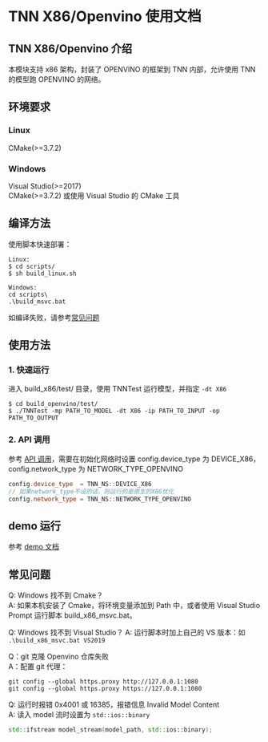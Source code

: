 # TNN X86/Openvino 使用文档
## TNN X86/Openvino 介绍
本模块支持 x86 架构，封装了 OPENVINO 的框架到 TNN 内部，允许使用 TNN 的模型跑 OPENVINO 的网络。

## 环境要求
### Linux
CMake(>=3.7.2)
### Windows
Visual Studio(>=2017) <br>
CMake(>=3.7.2) 或使用 Visual Studio 的 CMake 工具
## 编译方法
    
使用脚本快速部署：
```
Linux:
$ cd scripts/
$ sh build_linux.sh

Windows:
cd scripts\
.\build_msvc.bat
```  
如编译失败，请参考[常见问题](#常见问题)


<!-- ### 2. 手动编译
#### Linux
建议从 github 代码上手动编译安装 openvino (commit 9df6a8f)，并修改文件将其编译成静态版本，具体编译方法可参考脚本 scripts/build_openvino.sh
安装完成后参照编译脚本将 ```inference_engine``` 和 ```ngraph``` 的 ```include``` 及 ```lib``` 文件放入 ```source/tnn/network/openvino/thirdparty``` 目录，具体要求的文件及目录如下：<br/>
```
source/tnn/network/openvino/thirdparty/openvino/lib 需要的文件
libinference_engine.a
libinference_engine_legacy.a
libinference_engine_transformations.a
libinference_engine_lp_transformations.a
libMKLDNNPlugin.so
libngraph.a
libpugixml.a

source/tnn/network/openvino/thirdparty/openvino/ 需要的文件
openvino_install_path/deployment_tools/inference_engine/include

source/tnn/network/openvino/thirdparty/ngraph 需要的文件
openvino_install_path/deployment_tools/ngraph/include

TNN build 目录下需要的文件
plugins.xml
```
文件放置完成后，使用如下命令编译
```
cmake .. \
    -DTNN_OPENIVNO_ENABLE=ON \
    -DTNN_X86_ENABLE=ON \
    -DTNN_TEST_ENABLE=ON 

make -j4
```

#### Windows
环境要求：Visual Studio 开发环境（VS2019）<br>
建议从 github 代码上手动编译安装 openvino (commit 9df6a8f)，并修改文件将其编译成静态版本，具体编译方法可参考脚本 scripts/build_openvino.bat
安装完成后参照编译脚本将 ```inference_engine``` 和 ```ngraph``` 的 ```include``` 及 ```lib``` 文件放入 ```source/tnn/network/openvino/thirdparty``` 目录，具体要求的文件及目录如下：<br/>
```
source/tnn/network/openvino/thirdparty/openvino/lib 需要的文件
inference_engine.lib
inference_engine_legacy.lib
inference_engine_transformations.lib
inference_engine_lp_transformations.lib
MKLDNNPlugin.lib
ngraph.lib
pugixml.lib

source/tnn/network/openvino/thirdparty/openvino/ 需要的文件
openvino_install_path/deployment_tools/inference_engine/include

source/tnn/network/openvino/thirdparty/ngraph 需要的文件
openvino_install_path/deployment_tools/ngraph/include

运行需要的文件
plugins.xml MKLDNNPlugin.dll
```
文件放置完成后，使用如下命令编译
```
cmake .. ^
    -G "Visual Studio 16 2019" -A x64 ^
    -DCMAKE_BUILD_TYPE=Release ^
    -DCMAKE_SYSTEM_NAME=Windows ^
    -DTNN_TEST_ENABLE=ON ^
    -DINTTYPES_FORMAT=C99 ^
    -DTNN_OPENVINO_ENABLE=ON ^
    -DTNN_X86_ENABLE=ON ^

cmake --build . --config Release
``` -->

## 使用方法
### 1.  快速运行
进入 build_x86/test/ 目录，使用 TNNTest 运行模型，并指定 ```-dt X86```
```
$ cd build_openvino/test/
$ ./TNNTest -mp PATH_TO_MODEL -dt X86 -ip PATH_TO_INPUT -op PATH_TO_OUTPUT
```
### 2.  API 调用
参考 [API 调用](api.md)，需要在初始化网络时设置 config.device_type 为 DEVICE_X86，config.network_type 为 NETWORK_TYPE_OPENVINO
```cpp
config.device_type  = TNN_NS::DEVICE_X86
// 如果network_type不设的话，则运行的是原生的X86优化
config.network_type = TNN_NS::NETWORK_TYPE_OPENVINO
```

## demo 运行
参考 [demo 文档](demo.md)

## 常见问题
Q: Windows 找不到 Cmake？ <br>
A: 如果本机安装了 Cmake，将环境变量添加到 Path 中，或者使用 Visual Studio Prompt 运行脚本 build_x86_msvc.bat。

Q: Windows 找不到 Visual Studio？
A: 运行脚本时加上自己的 VS 版本：如 ```.\build_x86_msvc.bat VS2019```

Q：git 克隆 Openvino 仓库失败 <br>
A：配置 git 代理：
```
git config --global https.proxy http://127.0.0.1:1080
git config --global https.proxy https://127.0.0.1:1080
```

Q: 运行时报错 0x4001 或 16385，报错信息 Invalid Model Content<br>
A: 读入 model 流时设置为 ```std::ios::binary```
```cpp
std::ifstream model_stream(model_path, std::ios::binary);
```